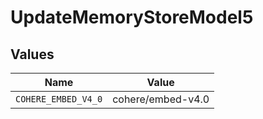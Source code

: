 # UpdateMemoryStoreModel5


## Values

| Name                | Value               |
| ------------------- | ------------------- |
| `COHERE_EMBED_V4_0` | cohere/embed-v4.0   |